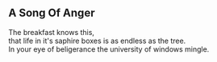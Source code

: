 A Song Of Anger
---------------
The breakfast knows this,  
that life in it's saphire boxes is as endless as the tree.  
In your eye of beligerance the university of windows mingle.  
